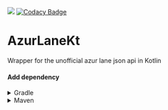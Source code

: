[![](https://jitpack.io/v/KurozeroPB/AzurLaneKt.svg)](https://jitpack.io/#KurozeroPB/AzurLaneKt)
[![Codacy Badge](https://api.codacy.com/project/badge/Grade/cd784d3ff0e2472eb429bcad34fbdd66)](https://www.codacy.com/manual/KurozeroPB/AzurLaneKt?utm_source=github.com&amp;utm_medium=referral&amp;utm_content=KurozeroPB/AzurLaneKt&amp;utm_campaign=Badge_Grade)


# AzurLaneKt
Wrapper for the unofficial azur lane json api in Kotlin

#### Add dependency

<details><summary>Gradle</summary>

```kotlin
repositories {
    maven(url = "https://jitpack.io")
}
```

```kotlin
dependencies {
    implementation("com.github.KurozeroPB:AzurLaneKt:Tag")
}
```
</details>

<details><summary>Maven</summary>

```xml
<repositories>
    <repository>
        <id>jitpack.io</id>
        <url>https://jitpack.io</url>
    </repository>
</repositories>
```

```xml
<dependency>
    <groupId>com.github.KurozeroPB</groupId>
    <artifactId>AzurLaneKt</artifactId>
    <version>Tag</version>
</dependency>
```
</details>
